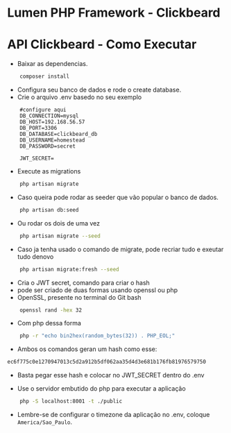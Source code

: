 # Lumen PHP Framework - Clickbeard

# API  Clickbeard - Como Executar

- Baixar as dependencias.
```bash
    composer install
```
- Configura seu banco de dados e rode o create database. 
- Crie o arquivo .env basedo no seu exemplo
``` .env
    #configure aqui    
    DB_CONNECTION=mysql
    DB_HOST=192.168.56.57   
    DB_PORT=3306
    DB_DATABASE=clickbeard_db
    DB_USERNAME=homestead
    DB_PASSWORD=secret

    JWT_SECRET=
```
- Execute as migrations
```bash
    php artisan migrate
```

- Caso queira pode rodar as seeder que vão popular o banco de dados.
```bash
    php artisan db:seed
```

- Ou rodar os dois de uma vez
```bash
    php artisan migrate --seed
```
- Caso ja tenha usado o comando de migrate, pode recriar tudo e exeutar tudo denovo
```bash
    php artisan migrate:fresh --seed
```
- Cria o JWT secret, comando para criar o hash
- pode ser criado de duas formas usando openssl ou php
- OpenSSL, presente no terminal do Git bash
```bash
    openssl rand -hex 32
```
- Com php dessa forma 
```bash
    php -r "echo bin2hex(random_bytes(32)) . PHP_EOL;"
```
- Ambos os comandos geran um hash como esse: 
```bash
ec6f775c0e1270947013c5d2a912b5df062aa35d4d3e681b176fb81976579750
```
- Basta pegar esse hash e colocar no JWT_SECRET dentro do .env

- Use o servidor embutido do php para executar a aplicação
```bash
    php -S localhost:8001 -t ./public
```
- Lembre-se de configurar o timezone da aplicação no .env, coloque ```America/Sao_Paulo```. 



